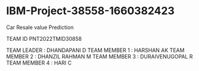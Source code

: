 # IBM-Project-38558-1660382423
Car Resale value Prediction

TEAM ID PNT2022TMID30858

TEAM LEADER    : DHANDAPANI D
TEAM MEMBER 1  : HARSHAN AK
TEAM MEMBER 2  : DHANZIL RAHMAN M
TEAM MEMBER 3  : DURAIVENUGOPAL R
TEAM MEMBER 4  : HARI C

